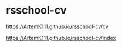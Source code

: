 # rsschool-cv

https://ArtemK111.github.io/rsschool-cv/cv

https://ArtemK111.github.io/rsschool-cv/index